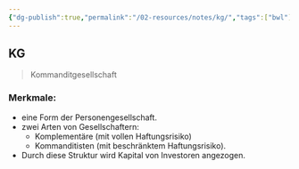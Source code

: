 ```yaml
---
{"dg-publish":true,"permalink":"/02-resources/notes/kg/","tags":["bwl"],"noteIcon":"","updated":"2024-06-10T02:02:17.000+02:00"}
---
```


## KG 
> Kommanditgesellschaft

### Merkmale:

- eine Form der Personengesellschaft.
- zwei Arten von Gesellschaftern:
	- Komplementäre (mit vollen Haftungsrisiko)
	- Kommanditisten (mit beschränktem Haftungsrisiko).
- Durch diese Struktur wird Kapital von Investoren angezogen.